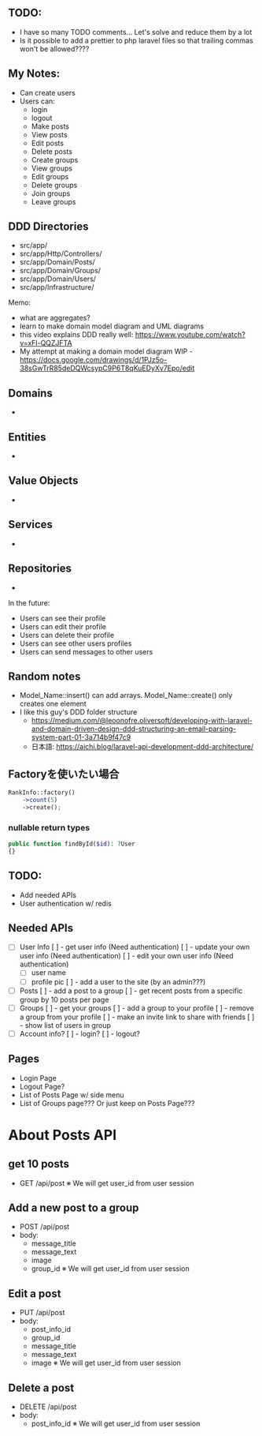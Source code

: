 ## TODO:
- I have so many TODO comments... Let's solve and reduce them by a lot
- Is it possible to add a prettier to php laravel files so that trailing commas won't be allowed????

## My Notes:
- Can create users 
- Users can:
  - login
  - logout
  - Make posts
  - View posts
  - Edit posts
  - Delete posts
  - Create groups
  - View groups
  - Edit groups
  - Delete groups
  - Join groups
  - Leave groups
  
## DDD Directories
- src/app/
- src/app/Http/Controllers/
- src/app/Domain/Posts/
- src/app/Domain/Groups/
- src/app/Domain/Users/
- src/app/Infrastructure/

Memo:
- what are aggregates?
- learn to make domain model diagram and UML diagrams
- this video explains DDD really well: https://www.youtube.com/watch?v=xFl-QQZJFTA
- My attempt at making a domain model diagram WIP - https://docs.google.com/drawings/d/1PJz5o-38sGwTrR85deDQWcsypC9P6T8qKuEDyXv7Epo/edit

## Domains
- 

## Entities
- 

## Value Objects
- 

## Services
- 

## Repositories
-  

In the future:
- Users can see their profile
- Users can edit their profile
- Users can delete their profile
- Users can see other users profiles
- Users can send messages to other users

## Random notes
- Model_Name::insert() can add arrays. Model_Name::create() only creates one element
- I like this guy's DDD folder structure
  - https://medium.com/@leoonofre.oliversoft/developing-with-laravel-and-domain-driven-design-ddd-structuring-an-email-parsing-system-part-01-3a714b9f47c9
  - 日本語: https://aichi.blog/laravel-api-development-ddd-architecture/

## Factoryを使いたい場合
```php
RankInfo::factory()
    ->count(5)
    ->create();
```

### nullable return types
```php
public function findById($id): ?User
{}
```

## TODO:
- Add needed APIs
- User authentication w/ redis

## Needed APIs
- [ ] User Info
  [ ] - get user info (Need authentication)
  [ ] - update your own user info (Need authentication)
  [ ] - edit your own user info (Need authentication)
    - [ ] user name
    - [ ] profile pic
  [ ] - add a user to the site (by an admin???)
- [ ] Posts
  [ ] - add a post to a group
  [ ] - get recent posts from a specific group by 10 posts per page
- [ ] Groups
  [ ] - get your groups
  [ ] - add a group to your profile 
  [ ] - remove a group from your profile
  [ ] - make an invite link to share with friends
  [ ] - show list of users in group
- [ ] Account info?
  [ ] - login?
  [ ] - logout?

## Pages
- Login Page
- Logout Page?
- List of Posts Page w/ side menu
- List of Groups page??? Or just keep on Posts Page???

# About Posts API

## get 10 posts 
- GET /api/post
※ We will get user_id from user session

## Add a new post to a group
- POST /api/post
- body:
  - message_title
  - message_text
  - image
  - group_id
※ We will get user_id from user session

## Edit a post
- PUT /api/post
- body:
  - post_info_id
  - group_id
  - message_title
  - message_text
  - image
※ We will get user_id from user session

## Delete a post
- DELETE /api/post
- body:
  - post_info_id
※ We will get user_id from user session
